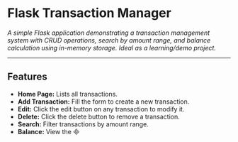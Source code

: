 # **Flask Transaction Manager**

*A simple Flask application demonstrating a transaction management system with CRUD operations, search by amount range, and balance calculation using in-memory storage. Ideal as a learning/demo project.*

---

## **Features**

- **Home Page:** Lists all transactions.
- **Add Transaction:** Fill the form to create a new transaction.
- **Edit:** Click the edit button on any transaction to modify it.
- **Delete:** Click the delete button to remove a transaction.
- **Search:** Filter transactions by amount range.
- **Balance:** View the

